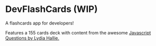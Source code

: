 # DevFlashCards (WIP)

A flashcards app for developers!

Features a 155 cards deck with content from the awesome [Javascript Questions by Lydia Hallie.](https://github.com/lydiahallie/javascript-questions)
